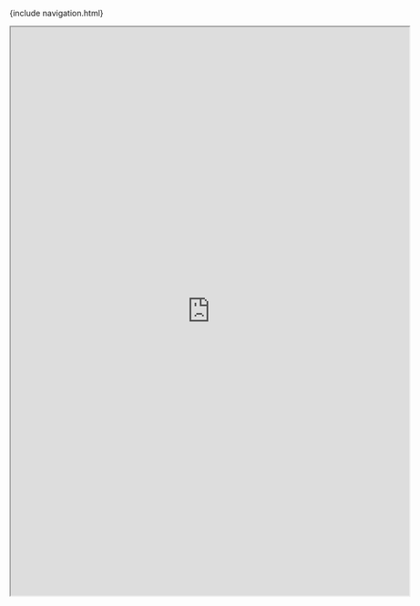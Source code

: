{include navigation.html}
<iframe height="1000px" width="700px" src="https://replit.com/@Nayanav2/menu-assignment?lite=true#week0/menu.py"></iframe>
